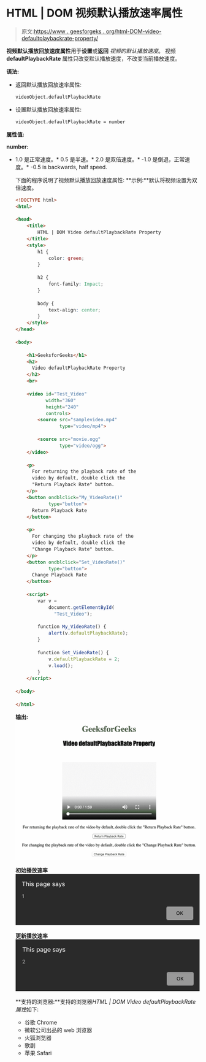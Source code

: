 # HTML | DOM 视频默认播放速率属性

> 原文:[https://www . geesforgeks . org/html-DOM-video-defaultplaybackrate-property/](https://www.geeksforgeeks.org/html-dom-video-defaultplaybackrate-property/)

**视频默认播放回放速度属性**用于**设置**或**返回** *视频的默认播放速度*。
视频 **defaultPlaybackRate** 属性只改变默认播放速度，不改变当前播放速度。

**语法:**

*   返回默认播放回放速率属性:

    ```html
    videoObject.defaultPlaybackRate
    ```

*   设置默认播放回放速率属性:

    ```html
    videoObject.defaultPlaybackRate = number
    ```

**属性值:**

**number:** 

*   1.0 是正常速度。*   0.5 是半速。*   2.0 是双倍速度。*   -1.0 是倒退，正常速度。*   -0.5 is backwards, half speed.

    下面的程序说明了视频默认播放回放速度属性:
    **示例:**默认将视频设置为双倍速度。

    ```html
    <!DOCTYPE html>
    <html>

    <head>
        <title>
            HTML | DOM Video defaultPlaybackRate Property
        </title>
        <style>
            h1 {
                color: green;
            }

            h2 {
                font-family: Impact;
            }

            body {
                text-align: center;
            }
        </style>
    </head>

    <body>

        <h1>GeeksforGeeks</h1>
        <h2>
          Video defaultPlaybackRate Property
        </h2>
        <br>

        <video id="Test_Video"
               width="360" 
               height="240"
               controls>
            <source src="samplevideo.mp4" 
                    type="video/mp4">

            <source src="movie.ogg"
                    type="video/ogg">
        </video>

        <p>
          For returning the playback rate of the 
          video by default, double click the 
          "Return Playback Rate" button.
        </p>
        <button ondblclick="My_VideoRate()" 
                type="button">
          Return Playback Rate
        </button>

        <p>
          For changing the playback rate of the
          video by default, double click the 
          "Change Playback Rate" button.
        </p>
        <button ondblclick="Set_VideoRate()"
                type="button">
          Change Playback Rate
        </button>

        <script>
            var v = 
                document.getElementById(
                  "Test_Video");

            function My_VideoRate() {
                alert(v.defaultPlaybackRate);
            }

            function Set_VideoRate() {
                v.defaultPlaybackRate = 2;
                v.load();
            }
        </script>

    </body>

    </html>
    ```

    **输出:**
    ![](img/228f4d1fd93c26909c7b9c572d63c9b7.png)

    **初始播放速率**
    ![](img/42b46fe3abf10b4973b62e531b2e71aa.png)

    **更新播放速率**
    ![](img/37f916575cc391d5955be0ec5ea38c22.png)

    **支持的浏览器:**支持的浏览器*HTML | DOM Video defaultPlaybackRate 属性*如下:

    *   谷歌 Chrome
    *   微软公司出品的 web 浏览器
    *   火狐浏览器
    *   歌剧
    *   苹果 Safari